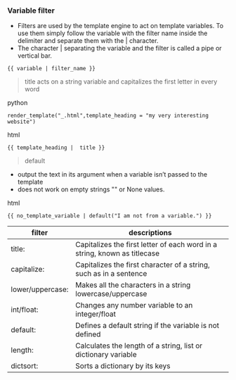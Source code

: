 ### Variable filter 
* Filters are used by the template engine to act on template variables. To use them simply follow the variable with the filter name inside the delimiter and separate them with the | character.
* The character | separating the variable and the filter is called a pipe or vertical bar.
```
{{ variable | filter_name }}
```


> title 
acts on a string variable and capitalizes the first letter in every word

python
```
render_template("_.html",template_heading = "my very interesting website")
```

html
```
{{ template_heading |  title }}
```

> default
* output the text in its argument when a variable isn’t passed to the template
* does not work on empty strings "" or None values. 

html
```
{{ no_template_variable | default("I am not from a variable.") }}
```

|filter|descriptions|
|---|---|
|title:| Capitalizes the first letter of each word in a string, known as titlecase|
|capitalize:| Capitalizes the first character of a string, such as in a sentence|
|lower/uppercase:| Makes all the characters in a string lowercase/uppercase|
|int/float:| Changes any number variable to an integer/float|
|default:| Defines a default string if the variable is not defined|
|length: |Calculates the length of a string, list or dictionary variable|
|dictsort:| Sorts a dictionary by its keys|
